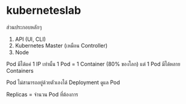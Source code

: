 # kuberneteslab

ส่วนประกอบหลักๆ
1. API (UI, CLI)
2. Kubernetes Master (เหมือน Controller)
3. Node

Pod มีได้แค่ 1 IP เท่านั้น
1 Pod = 1 Container (80% ของโลก) แต่ 1 Pod มีได้หลาย Containers

Pod ไม่สามารถอยู่ด้วยตัวเองได้
Deployment ดูแล Pod

Replicas = จำนวน Pod ที่ต้องการ
